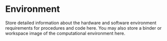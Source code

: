 # Environment

Store detailed information about the hardware and software environment requirements for procedures and code here. You may also store a binder or workspace image of the computational environment here.
